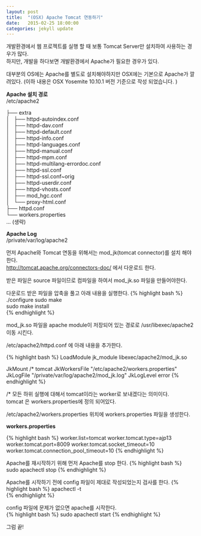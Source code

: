 ```yaml
---
layout: post
title:  "(OSX) Apache Tomcat 연동하기"
date:   2015-02-25 18:00:00
categories: jekyll update
---
```


개발환경에서 웹 프로젝트를 실행 할 때 보통 Tomcat Server만 설치하여 사용하는 경우가 많다.  
하지만, 개발을 하다보면 개발환경에서 Apache가 필요한 경우가 있다.  

대부분의 OS에는 Apache를 별도로 설치해야하지만 OSX에는 기본으로 Apache가 깔려있다.
(이하 내용은 OSX Yosemite 10.10.1 버전 기준으로 작성 되었습니다. )

**Apache 설치 경로**  
/etc/apache2

├── extra  
│   ├── httpd-autoindex.conf  
│   ├── httpd-dav.conf  
│   ├── httpd-default.conf  
│   ├── httpd-info.conf  
│   ├── httpd-languages.conf  
│   ├── httpd-manual.conf  
│   ├── httpd-mpm.conf  
│   ├── httpd-multilang-errordoc.conf  
│   ├── httpd-ssl.conf  
│   ├── httpd-ssl.conf~orig  
│   ├── httpd-userdir.conf  
│   ├── httpd-vhosts.conf  
│   ├── mod_hgc.conf  
│   └── proxy-html.conf  
├── httpd.conf  
└── workers.properties  
... (생략)

**Apache Log**  
/private/var/log/apache2

먼저 Apache와 Tomcat 연동을 위해서는 mod_jk(tomcat connector)를 설치 해야 한다.   
http://tomcat.apache.org/connectors-doc/ 에서 다운로드 한다. 

받은 파일은 source 파일이므로 컴파일을 하여서 mod_jk.so 파일을 만들어야한다. 

다운로드 받은 파일을 압축을 풀고 아래 내용을 실행한다. 
{% highlight bash %}
./configure
sudo make  
sudo make install  
{% endhighlight %}

mod_jk.so 파일을 apache module이 저장되어 있는 경로로 /usr/libexec/apache2 이동 시킨다. 

/etc/apache2/httpd.conf 에 아래 내용을 추가한다. 


{% highlight bash %}
LoadModule jk_module libexec/apache2/mod_jk.so

<IfModule mod_jk.c>
JkMount /* tomcat
JkWorkersFile "/etc/apache2/workers.properties"
JkLogFile "/private/var/log/apache2/mod_jk.log"
JkLogLevel error
</IfModule>
{% endhighlight %}


/* 모든 하위 실행에 대해서 tomcat이라는 worker로 보내겠다는 의미이다.  
tomcat 은 workers.properties에 정의 되어있다. 

/etc/apache2/workers.properties 위치에 workers.properties 파일을 생성한다. 

**workers.properties**

{% highlight bash %}
worker.list=tomcat
worker.tomcat.type=ajp13
worker.tomcat.port=8009
worker.tomcat.socket_timeout=10
worker.tomcat.connection_pool_timeout=10
{% endhighlight %}


Apache를 재시작하기 위해 먼저 Apache를 stop 한다.
{% highlight bash %}  
sudo apachectl stop
{% endhighlight %}  

Apache를 시작하기 전에 config 파일이 제대로 작성되었는지 검사를 한다. 
{% highlight bash %} 
apachectl -t  
{% endhighlight %}

config 파일에 문제가 없으면 apache를 시작한다.  
{% highlight bash %}
sudo apachectl start 
{% endhighlight %} 

그럼 끝! 














